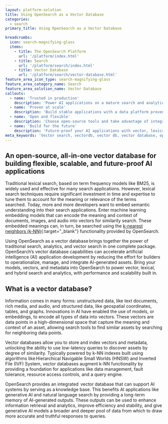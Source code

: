 ```yaml
---
layout: platform-solution
title: Using OpenSearch as a Vector Database
categories:
  - search
primary_title: Using OpenSearch as a Vector Database

breadcrumbs:
  icon: search-magnifying-glass
  items:
    - title: The OpenSearch Platform
      url: '/platform/index.html'
    - title: Search
      url: '/platform/search/index.html'
    - title: Vector Database
      url: '/platform/search/vector-database.html'
feature_area_icon_type: search-magnifying-glass
feature_area_category_name: Search
feature_area_solution_name: Vector Database
callouts:
  - name: 'Trusted in production'
    description: 'Power AI applications on a mature search and analytics engine trusted in production by tens of thousands of users.'
  - name: 'Proven at scale'
    description: 'Build stable applications with a data platform proven to scale to up to tens of billions of vectors, with low latency and high availability.'
  - name: 'Open and flexible'
    description: 'Choose open-source tools and take advantage of integrations with popular open frameworks, plus the option to use managed services from major cloud providers.'
  - name: 'Build for the future'
    description: 'Future-proof your AI applications with vector, lexical, and hybrid search, analytics, and observability capabilities, all in one software suite.'
meta_keywords: 'Vector search, vectordb, vector db, vector database, opensearch vector, generative AI, llm, vector llm, opensearch llm'
---
```


## An open-source, all-in-one vector database for building flexible, scalable, and future-proof AI applications

Traditional lexical search, based on term frequency models like BM25, is widely used and effective for many search applications. However, lexical search techniques require significant investment in time and expertise to tune them to account for the meaning or relevance of the terms searched.  Today, more and more developers want to embed semantic understanding into their search applications. Enter machine learning embedding models that can encode the meaning and context of documents, images, and audio into vectors for similarity search. These embedded meanings can, in turn, be searched using the [k-nearest neighbors (k-NN)](https://opensearch.org/docs/latest/search-plugins/knn/index/ "k-nearest neighbors (k-NN)"){:target="_blank"} functionality provided by OpenSearch.  

Using OpenSearch as a vector database brings together the power of traditional search, analytics, and vector search in one complete package. OpenSearch’s vector database capabilities can accelerate artificial intelligence (AI) application development by reducing the effort for builders to operationalize, manage, and integrate AI-generated assets. Bring your models, vectors, and metadata into OpenSearch to power vector, lexical, and hybrid search and analytics, with performance and scalability built in.

## What is a vector database?

Information comes in many forms: unstructured data, like text documents, rich media, and audio, and structured data, like geospatial coordinates, tables, and graphs. Innovations in AI have enabled the use of models, or embeddings, to encode all types of data into vectors. These vectors are data points in a high-dimensional space that capture the meaning and context of an asset, allowing search tools to find similar assets by searching for neighboring data points.

Vector databases allow you to store and index vectors and metadata, unlocking the ability to use low-latency queries to discover assets by degree of similarity. Typically powered by k-NN indexes built using algorithms like Hierarchical Navigable Small Worlds (HNSW) and Inverted File (IVF) System, vector databases augment k-NN functionality by providing a foundation for applications like data management, fault tolerance, resource access controls, and a query engine.

OpenSearch provides an integrated  vector database that can support AI systems by serving as a knowledge base. This benefits AI applications like generative AI and natural language search by providing a long-term memory of AI-generated outputs. These outputs can be used to enhance information retrieval and analytics, improve efficiency and stability, and give generative AI models a broader and deeper pool of data from which to draw more accurate and truthful responses to queries.


